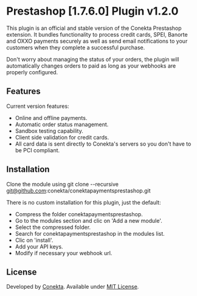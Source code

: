 Prestashop [1.7.6.0] Plugin v1.2.0
=======================
This plugin is an official and stable version of the Conekta Prestashop extension. It bundles functionality to process credit cards, SPEI, Banorte and OXXO payments securely as well as send email notifications to your customers when they complete a successful purchase.

Don't worry about managing the status of your orders, the plugin will automatically changes orders to paid as long as your webhooks are properly configured.

Features
--------
Current version features:

* Online and offline payments.
* Automatic order status management.
* Sandbox testing capability.
* Client side validation for credit cards.
* All card data is sent directly to Conekta's servers so you don't have to be PCI compliant.

Installation
-----------

  Clone the module using git clone --recursive git@github.com:conekta/conektapaymentsprestashop.git

There is no custom installation for this plugin, just the default:

  * Compress the folder conektapaymentsprestashop.
  * Go to the modules section and clic on 'Add a new module'.
  * Select the compressed folder.
  * Search for conektapaymentsprestashop in the modules list.
  * Clic on 'install'.
  * Add your API keys.
  * Modify if necessary your webhook url.

License
-------
Developed by [Conekta](https://www.conekta.io). Available under [MIT License](LICENSE).
